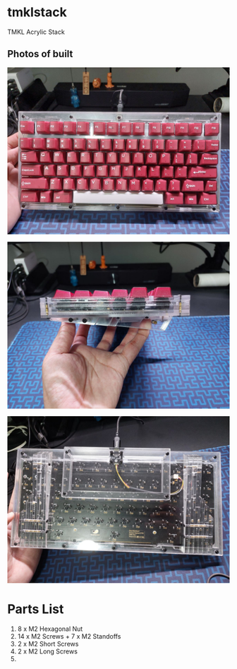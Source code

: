 # tmklstack
TMKL Acrylic Stack

## Photos of built
![1](/photos/top.jpg) 

![2](/photos/side.jpg) 

![2](/photos/btm.jpg) 


# Parts List
1. 8 x M2 Hexagonal Nut
1. 14 x M2 Screws + 7 x M2 Standoffs
1. 2 x M2 Short Screws
1. 2 x M2 Long Screws
1. 
